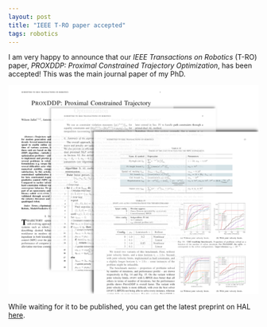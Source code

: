 ```yaml
---
layout: post
title: "IEEE T-RO paper accepted"
tags: robotics
---
```


I am very happy to announce that our _IEEE Transactions on Robotics_ (T-RO) paper, _PROXDDP: Proximal Constrained Trajectory Optimization_, has been accepted!
This was the main journal paper of my PhD.

![aa](/2025-tro-paper-collage.png)

While waiting for it to be published, you can get the latest preprint on HAL [here](https://inria.hal.science/hal-04332348v2).

